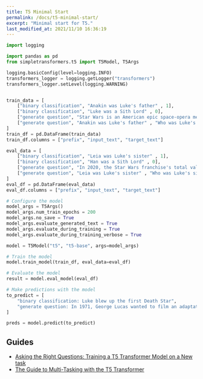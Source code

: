 ```yaml
---
title: T5 Minimal Start
permalink: /docs/t5-minimal-start/
excerpt: "Minimal start for T5."
last_modified_at: 2021/11/10 16:36:19
---
```


```python
import logging

import pandas as pd
from simpletransformers.t5 import T5Model, T5Args

logging.basicConfig(level=logging.INFO)
transformers_logger = logging.getLogger("transformers")
transformers_logger.setLevel(logging.WARNING)


train_data = [
    ["binary classification", "Anakin was Luke's father" , 1],
    ["binary classification", "Luke was a Sith Lord" , 0],
    ["generate question", "Star Wars is an American epic space-opera media franchise created by George Lucas, which began with the eponymous 1977 film and quickly became a worldwide pop-culture phenomenon", "Who created the Star Wars franchise?"],
    ["generate question", "Anakin was Luke's father" , "Who was Luke's father?"],
]
train_df = pd.DataFrame(train_data)
train_df.columns = ["prefix", "input_text", "target_text"]

eval_data = [
    ["binary classification", "Leia was Luke's sister" , 1],
    ["binary classification", "Han was a Sith Lord" , 0],
    ["generate question", "In 2020, the Star Wars franchise's total value was estimated at US$70 billion, and it is currently the fifth-highest-grossing media franchise of all time.", "What is the total value of the Star Wars franchise?"],
    ["generate question", "Leia was Luke's sister" , "Who was Luke's sister?"],
]
eval_df = pd.DataFrame(eval_data)
eval_df.columns = ["prefix", "input_text", "target_text"]

# Configure the model
model_args = T5Args()
model_args.num_train_epochs = 200
model_args.no_save = True
model_args.evaluate_generated_text = True
model_args.evaluate_during_training = True
model_args.evaluate_during_training_verbose = True

model = T5Model("t5", "t5-base", args=model_args)

# Train the model
model.train_model(train_df, eval_data=eval_df)

# Evaluate the model
result = model.eval_model(eval_df)

# Make predictions with the model
to_predict = [
    "binary classification: Luke blew up the first Death Star",
    "generate question: In 1971, George Lucas wanted to film an adaptation of the Flash Gordon serial, but could not obtain the rights, so he began developing his own space opera.",
]

preds = model.predict(to_predict)

```


## Guides

- [Asking the Right Questions: Training a T5 Transformer Model on a New task](https://towardsdatascience.com/asking-the-right-questions-training-a-t5-transformer-model-on-a-new-task-691ebba2d72c?source=friends_link&sk=9f88c539546eca32b702cc0243abd0dd)
- [The Guide to Multi-Tasking with the T5 Transformer](https://towardsdatascience.com/the-guide-to-multi-tasking-with-the-t5-transformer-90c70a08837b?source=friends_link&sk=ffe37deefa8dd4158f3f76e3dd46cf11)
